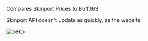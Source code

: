 Compares Skinport Prices to Buff.163

Skinport API doesn't update as quickly, as the website.

![peko](https://c.tenor.com/yCXF2YPIXtwAAAAC/pekora-animeh.gif)
